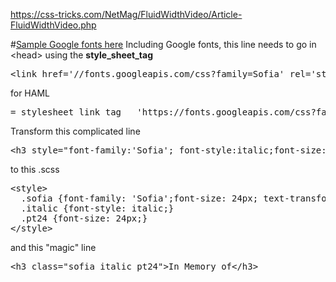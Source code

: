 https://css-tricks.com/NetMag/FluidWidthVideo/Article-FluidWidthVideo.php

#[Sample Google fonts here](http://www.w3schools.com/howto/howto_google_fonts.asp)
Including Google fonts, this line needs to go in &lt;head&gt; using the **style_sheet_tag**
<pre>
&lt;link href='//fonts.googleapis.com/css?family=Sofia' rel='stylesheet'&gt;
</pre>
for HAML
<pre>
= stylesheet_link_tag   'https://fonts.googleapis.com/css?family=Sofia', 'application'
</pre>

Transform this complicated line
<pre>
&lt;h3 style="font-family:'Sofia'; font-style:italic;font-size:24px;"&gt;&lt;center&gt;&lt;i&gt;In Memory of&lt;/i&gt;&lt;/center&gt;&lt;/h3&gt;
</pre>
to this .scss
<pre>
&lt;style&gt;
  .sofia {font-family: 'Sofia';font-size: 24px; text-transform:none;}
  .italic {font-style: italic;}
  .pt24 {font-size: 24px;}
&lt;/style&gt;
</pre>
and this "magic" line
<pre>
&lt;h3 class="sofia italic pt24"&gt;In Memory of&lt;/h3&gt;
</pre>
